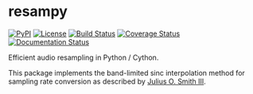 # resampy
[![PyPI](https://img.shields.io/pypi/v/resampy.svg)](https://pypi.python.org/pypi/resampy)
[![License](https://img.shields.io/pypi/l/resampy.svg)](https://github.com/bmcfee/resampy/blob/master/LICENSE.md)
[![Build Status](https://travis-ci.org/bmcfee/resampy.png?branch=master)](http://travis-ci.org/bmcfee/resampy?branch=master)
[![Coverage Status](https://coveralls.io/repos/bmcfee/resampy/badge.svg?branch=master)](https://coveralls.io/r/bmcfee/resampy?branch=master)
[![Documentation Status](https://readthedocs.org/projects/resampy/badge/?version=latest)](http://resampy.readthedocs.org/en/latest/?badge=latest)

Efficient audio resampling in Python / Cython.

This package implements the band-limited sinc interpolation method for sampling rate conversion as described by
[Julius O. Smith III](https://ccrma.stanford.edu/~jos/resample/resample.html).
